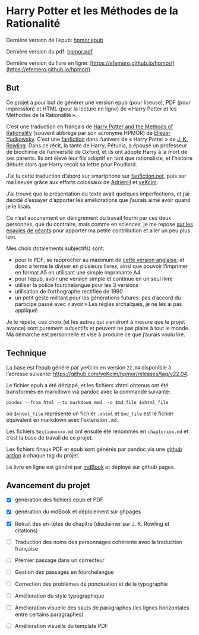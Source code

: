 # Harry Potter et les Méthodes de la Rationalité

Dernière version de l’epub: [hpmor.epub](https://github.com/efemero/hpmor/releases/latest/download/hpmor.epub)

Dernière version du pdf: [hpmor.pdf](https://github.com/efemero/hpmor/releases/latest/download/hpmor.pdf)

Dernière version du livre en ligne: [https://efemero.github.io/hpmor/](https://efemero.github.io/hpmor/)
## But

Ce projet a pour but de générer une version epub (pour liseuse), PDF (pour impression) et HTML (pour la lecture en ligne) de « Harry Potter et les Méthodes de la Rationalité ».

C’est une traduction en français de [Harry Potter and the Methods of Rationality](https://hpmor.com/) (souvent abbrégé par son acronyme HPMOR) de [Eliezer Yudkowsky](https://www.yudkowsky.net/).
C’est une [fanfiction](https://fr.wikipedia.org/wiki/Fanfiction) dans l’univers de « Harry Potter » de [J. K. Rowling](https://www.jkrowling.com/).
Dans ce récit, la tante de Harry, Pétunia, a épousé un professeur de biochimie de l’université de Oxford, et ils ont adopté Harry à la mort de ses parents.
Ils ont élevé leur fils adoptif en tant que rationaliste, et l’histoire débute alors que Harry reçoit sa lettre pour Poudlard.

J’ai lu cette traduction d’abord sur smartphone sur [fanfiction.net](https://www.fanfiction.net/s/6910226/1/Harry-Potter-et-les-M%C3%A9thodes-de-la-Rationalit%C3%A9), puis sur ma liseuse grâce aux efforts colossaux de [AdrienH](https://www.fanfiction.net/u/2842070/AdrienH) et [yeKcim](https://github.com/yeKcim).

J’ai trouvé que la présentation du texte avait quelques imperfections, et j’ai décidé d’essayer d’apporter les améliorations que j’aurais aimé avoir quand je le lisais.

Ce n’est aucunement un dénigrement du travail fourni par ces deux personnes, que du contraire, mais comme en sciences, je me repose [sur les épaules de géants](https://fr.wikipedia.org/wiki/Des_nains_sur_des_%C3%A9paules_de_g%C3%A9ants) pour apporter ma petite contribution et aller un peu plus loin.

Mes choix (totalements subjectifs) sont:
  - pour le PDF, se rapprocher au maximum de [cette version anglaise](https://github.com/TheAllSeeing/hpmor), et donc à terme le diviser en plusieurs livres, ainsi que pouvoir l’imprimer en format A5 en utilisant une simple imprimante A4
  - pour l’epub, avoir une version simple et continue en un seul livre
  - utiliser la police fourchelangue pour les 3 versions
  - utilisation de l’orthographe rectifiée de 1990
  - un petit geste militant pour les générations futures: pas d’accord du participe passé avec « avoir ».Les règles archaïques, je ne les ai pas appliqué!

Je le répète, ces choix (et les autres qui viendront à mesure que le projet avance) sont purement subjectifs et peuvent ne pas plaire à tout le monde. Ma démarche est personnelle et vise à produire ce que j’aurais voulu lire.

## Technique

La base est l’epub généré par yeKcim en version `22.04` disponible à l’adresse suivante: <https://github.com/yeKcim/hpmor/releases/tag/v22.04>.

Le fichier epub a été dézippé, et les fichiers xhtml obtenus ont été transformés en markdown via pandoc avec la commande suivante:
```
pandoc --from html --to markdown_mmd  -o $md_file $xhtml_file
```
où `$xhtml_file` représente un fichier `.xhtml` et `$md_file` est le fichier équivalent en markdown avec l’extension `.md`.

Les fichiers `Sectionxxxx.md` ont ensuite été renommés en `chapterxxx.md` et c’est la base de travail de ce projet.

Les fichiers finaux PDF et epub sont générés par pandoc via une [github action](.github/workflows/artifacts.yml) à chaque tag du projet.

Le livre en ligne est généré par [mdBook](https://github.com/rust-lang/mdBook) et déployé sur github pages.

## Avancement du projet

- [x] génération des fichiers epub et PDF
- [x] génération du mdBook et déploiement sur ghpages
- [x] Retrait des en-têtes de chapitre (disclaimer sur J. K. Rowling et citations)
- [ ] Traduction des noms des personnages cohérente avec la traduction française
- [ ] Premier passage dans un correcteur
- [ ] Gestion des passages en fourchelangue
- [ ] Correction des problèmes de ponctuation et de la typographie
- [ ] Amélioration du style typographique
- [ ] Amélioration visuelle des sauts de paragraphes (les lignes horizontales entre certains paragraphes)
- [ ] Amélioration visuelle du template PDF


    
  

